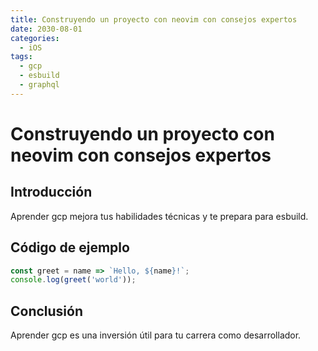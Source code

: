 ```yaml
---
title: Construyendo un proyecto con neovim con consejos expertos
date: 2030-08-01
categories:
  - iOS
tags:
  - gcp
  - esbuild
  - graphql
---
```


# Construyendo un proyecto con neovim con consejos expertos

## Introducción

Aprender gcp mejora tus habilidades técnicas y te prepara para esbuild.

## Código de ejemplo

```javascript
const greet = name => `Hello, ${name}!`;
console.log(greet('world'));
```

## Conclusión

Aprender gcp es una inversión útil para tu carrera como desarrollador.